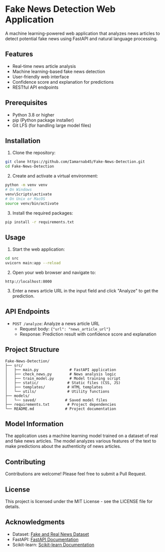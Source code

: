 # Fake News Detection Web Application

A machine learning-powered web application that analyzes news articles to detect potential fake news using FastAPI and natural language processing.

## Features

- Real-time news article analysis
- Machine learning-based fake news detection
- User-friendly web interface
- Confidence score and explanation for predictions
- RESTful API endpoints

## Prerequisites

- Python 3.8 or higher
- pip (Python package installer)
- Git LFS (for handling large model files)

## Installation

1. Clone the repository:
```bash
git clone https://github.com/Iamarnab45/Fake-News-Detection.git
cd Fake-News-Detection
```

2. Create and activate a virtual environment:
```bash
python -m venv venv
# On Windows
venv\Scripts\activate
# On Unix or MacOS
source venv/bin/activate
```

3. Install the required packages:
```bash
pip install -r requirements.txt
```

## Usage

1. Start the web application:
```bash
cd src
uvicorn main:app --reload
```

2. Open your web browser and navigate to:
```
http://localhost:8000
```

3. Enter a news article URL in the input field and click "Analyze" to get the prediction.

## API Endpoints

- `POST /analyze`: Analyze a news article URL
  - Request body: `{"url": "news_article_url"}`
  - Response: Prediction result with confidence score and explanation

## Project Structure

```
Fake-News-Detection/
├── src/
│   ├── main.py              # FastAPI application
│   ├── check_news.py        # News analysis logic
│   ├── train_model.py       # Model training script
│   ├── static/             # Static files (CSS, JS)
│   ├── templates/          # HTML templates
│   └── utils/              # Utility functions
├── models/
│   └── saved/             # Saved model files
├── requirements.txt        # Project dependencies
└── README.md              # Project documentation
```

## Model Information

The application uses a machine learning model trained on a dataset of real and fake news articles. The model analyzes various features of the text to make predictions about the authenticity of news articles.

## Contributing

Contributions are welcome! Please feel free to submit a Pull Request.

## License

This project is licensed under the MIT License - see the LICENSE file for details.

## Acknowledgments

- Dataset: [Fake and Real News Dataset](https://www.kaggle.com/datasets/clmentbisaillon/fake-and-real-news-dataset)
- FastAPI: [FastAPI Documentation](https://fastapi.tiangolo.com/)
- Scikit-learn: [Scikit-learn Documentation](https://scikit-learn.org/) 
